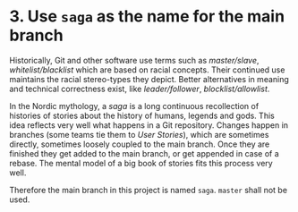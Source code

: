 # 3. Use `saga` as the name for the main branch

Historically, Git and other software use terms such as _master/slave_,
_whitelist/blacklist_ which are based on racial concepts. Their continued use
maintains the racial stereo-types they depict. Better alternatives in meaning
and technical correctness exist, like _leader/follower_, _blocklist/allowlist_.

In the Nordic mythology, a _saga_ is a long continuous recollection of histories
of stories about the history of humans, legends and gods. This idea reflects
very well what happens in a Git repository. Changes happen in branches (some
teams tie them to _User Stories_), which are sometimes directly, sometimes
loosely coupled to the main branch. Once they are finished they get added to the
main branch, or get appended in case of a rebase. The mental model of a big book
of stories fits this process very well.

Therefore the main branch in this project is named `saga`. `master` shall not be
used.
